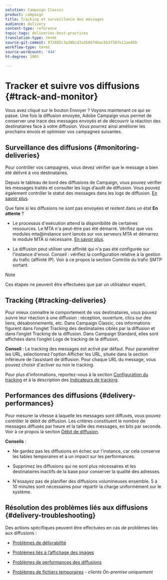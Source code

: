 ```yaml
---
solution: Campaign Classic
product: campaign
title: Tracking et surveillance des messages
audience: delivery
content-type: reference
topic-tags: deliveries-best-practices
translation-type: tm+mt
source-git-commit: 972885c3a38bcd3a260574bacbb3f507e11ae05b
workflow-type: tm+mt
source-wordcount: '444'
ht-degree: 100%

---
```



# Tracker et suivre vos diffusions {#track-and-monitor}

Vous avez cliqué sur le bouton Envoyer ? Voyons maintenant ce qui se passe. Une fois la diffusion envoyée, Adobe Campaign vous permet de conserver une trace des messages envoyés et de découvrir la réaction des destinataires face à votre diffusion. Vous pourrez ainsi améliorer les prochains envois et optimiser vos campagnes suivantes.

## Surveillance des diffusions {#monitoring-deliveries}

Pour contrôler vos campagnes, vous devez vérifier que le message a bien été délivré à vos destinataires.

Depuis le tableau de bord des diffusions de Campaign, vous pouvez vérifier les messages traités et consulter les logs d’audit de diffusion.
Vous pouvez également contrôler le statut des messages dans les logs de diffusion. [En savoir plus](../../delivery/using/monitoring-a-delivery.md#delivery-dashboard).

Que faire si les diffusions ne sont pas envoyées et restent dans un état **En attente** ?

* Le processus d&#39;exécution attend la disponibilité de certaines ressources. Le MTA n&#39;a peut-être pas été démarré.
Vérifiez que vos modules mta@instance sont lancés sur vos serveurs MTA et démarrez le module MTA si nécessaire. [En savoir plus](../../production/using/administration.md).

* La diffusion peut utiliser une affinité qui n&#39;a pas été configurée sur l&#39;instance d&#39;envoi.
Conseil : vérifiez la configuration relative à la gestion du trafic (affinité IP). Voir à ce propos la section Contrôle du trafic SMTP sortant.

>[!NOTE]
>
>Ces étapes ne peuvent être effectuées que par un utilisateur expert.

## Tracking {#tracking-deliveries}

Pour mieux connaître le comportement de vos destinataires, vous pouvez suivre leur réaction à une diffusion : réception, ouverture, clics sur des liens, désabonnements, etc. Dans Campaign Classic, ces informations figurent dans l’onglet Tracking des destinataires ciblés par la diffusion et dans l’onglet Tracking de la diffusion. Dans Campaign Standard, elles sont affichées dans l’onglet Logs de tracking de la diffusion.

**Conseil** : Le tracking des messages est activé par défaut. Pour paramétrer les URL, sélectionnez l&#39;option Afficher les URL, située dans la section inférieure de l’assistant de diffusion. Pour chaque URL du message, vous pouvez choisir d&#39;activer ou non le tracking.

Pour plus d&#39;informations, reportez-vous à la section [Configuration du tracking](../../delivery/using/how-to-configure-tracked-links.md) et à la description des [Indicateurs de tracking](../../reporting/using/delivery-reports.md#tracking-indicators).

## Performances des diffusions {#delivery-performances}

Pour mesurer la vitesse à laquelle les messages sont diffusés, vous pouvez contrôler le débit de diffusion. Les critères constituent le nombre de messages diffusés par heure et la taille des messages, en bits par seconde. Voir à ce propos la section [Débit de diffusion](../../reporting/using/global-reports.md#delivery-throughput).

**Conseils** :

* Ne gardez pas les diffusions en échec sur l&#39;instance, car cela conserve les tables temporaires et a un impact sur les performances.

* Supprimez les diffusions qui ne sont plus nécessaires et les destinataires inactifs de la base pour conserver la qualité des adresses.

* N&#39;essayez pas de planifier des diffusions volumineuses ensemble. 5 à 10 minutes sont nécessaires pour répartir la charge uniformément sur le système.

## Résolution des problèmes liés aux diffusions {#delivery-troubleshooting}

Des actions spécifiques peuvent être effectuées en cas de problèmes liés aux diffusions :

* [Problèmes de délivrabilité](../../production/using/performance-and-throughput-issues.md#deliverability_issues)

* [Problèmes liés à l’affichage des images](../../production/using/image-display-issues.md)

* [Problèmes de performances des diffusions](../../delivery/using/monitoring-a-delivery.md#performance_issues)

* [Problèmes de fichiers temporaires](../../production/using/temporary-files.md) - *clients On-premise uniquement*
